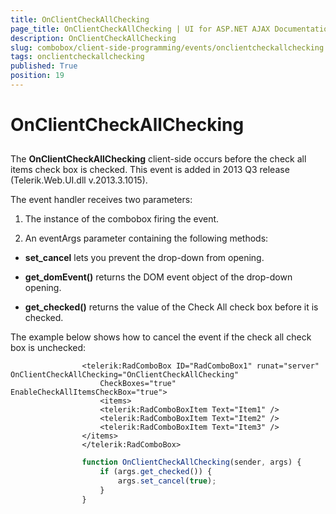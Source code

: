 ```yaml
---
title: OnClientCheckAllChecking
page_title: OnClientCheckAllChecking | UI for ASP.NET AJAX Documentation
description: OnClientCheckAllChecking
slug: combobox/client-side-programming/events/onclientcheckallchecking
tags: onclientcheckallchecking
published: True
position: 19
---
```


# OnClientCheckAllChecking



## 

The __OnClientCheckAllChecking__ client-side occurs before the check all items check box is checked. This event is added in 2013 Q3 release (Telerik.Web.UI.dll v.2013.3.1015).

The event handler receives two parameters:

1. The instance of the combobox firing the event.

1. An eventArgs parameter containing the following methods:

* __set_cancel__ lets you prevent the drop-down from opening.

* __get_domEvent()__ returns the DOM event object of the drop-down opening.

* __get_checked()__ returns the value of the Check All check box before it is checked.

The example below shows how to cancel the event if the check all check box is unchecked:

````ASPNET
	            <telerik:RadComboBox ID="RadComboBox1" runat="server" OnClientCheckAllChecking="OnClientCheckAllChecking"
	                CheckBoxes="true" EnableCheckAllItemsCheckBox="true">
	                <items>
	                <telerik:RadComboBoxItem Text="Item1" />
	                <telerik:RadComboBoxItem Text="Item2" />
	                <telerik:RadComboBoxItem Text="Item3" />
	            </items>
	            </telerik:RadComboBox>
````



````JavaScript
	            function OnClientCheckAllChecking(sender, args) {
	                if (args.get_checked()) {
	                    args.set_cancel(true);
	                }
	            }
````


